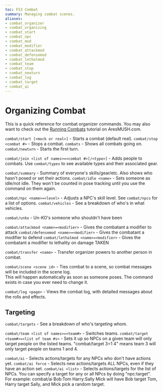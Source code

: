 ```yaml
---
toc: FS3 Combat
summary: Managing combat scenes.
aliases:
- combat_organizer
- combat_organizing
- combat_start
- combat_npc
- combat_mod
- combat_modifier
- combat_attackmod
- combat_defensemod
- combat_lethalmod
- combat_team
- combat_stop
- combat_newturn
- combat_log
- combat_target
- combat_ai
---
```


# Organizing Combat

This is a quick reference for combat organizer commands.   You may also want to check out the [Running Combats](http://aresmush.com/fs3/fs3-3/running-combat) tutorial on AresMUSH.com.

`combat/start [<mock or real>]` - Starts a combat (default real).
`combat/stop <combat #>` - Stops a combat. 
`combats` - Shows all combats going on. 
`combat/newturn` - Starts the first turn.

`combat/join <list of names>=<combat #>[/<type>]` - Adds people to combats.
  Use `combat/types` to see available types and their associated gear.

`combat/summary` - Summary of everyone's skills/gear/etc. Also shows who hasn't posed or set their actions.
`combat/idle <name>` - Sets someone as idle/not idle.  They won't be counted in pose tracking until you use the command on them again.

`combat/npc <name>=<level>` - Adjusts a NPC's skill level.  See `combat/npcs` for a list of options.
`combat/vehicles` - See a breakdown of who's in what vehicles.

`combat/unko` - Un-KO's someone who shouldn't have been

`combat/attackmod <name>=<modifier>` - Gives the combatant a modifier to attack
`combat/defensemod <name>=<modifier>` - Gives the combatant a modifier to defend
`combat/lethalmod <name>=<modifier>` - Gives the combatant a modifier to lethality on damage TAKEN

`combat/transfer <name>` - Transfer organizer powers to another person in combat.

`combat/scene <scene id>` - Ties combat to a scene, so combat messages will be included in the scene log.  
    This will happen automatically as soon as someone poses.  The command exists in case you ever need to change it.

`combat/log <page>` - Views the combat log, with detailed messages about the rolls and effects.


## Targeting

`combat/targets` - See a breakdown of who's targeting whom.

`combat/team <list of names>=<team#>` - Switches teams. 
`combat/target <team#>=<list of team #s>` - Sets it up so NPCs on a given team will only 
    target people on the listed teams.  "combat/target 3=1 4" means team 3 will only target 
    people on teams 1 and 4.

`combat/ai` - Selects actions/targets for any NPCs who don't have actions yet.
`combat/ai force` - Selects new actions/targets ALL NPCs, even if they have an action set.
`combat/ai <list>` - Selects actions/targets for the list of NPCs.   You can specify a target for any or all
    NPcs by doing "npc:target".  For example:  combat/ai Bob:Tom Harry:Sally Mick  will have Bob
    target Tom, Harry target Sally, and Mick pick a random target.
